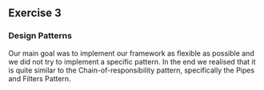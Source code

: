 ## Exercise 3

### Design Patterns

Our main goal was to implement our framework as flexible as possible and we did not try to implement a specific pattern.
In the end we realised that it is quite similar to the Chain-of-responsibility pattern, specifically the Pipes and Filters Pattern. 

